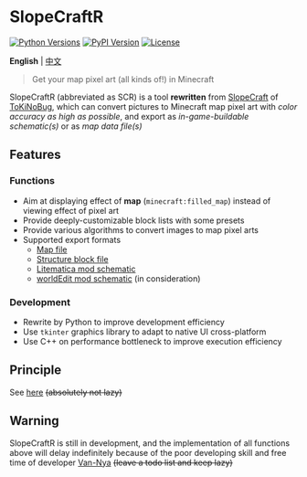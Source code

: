 # SlopeCraftR

[![Python Versions](https://img.shields.io/pypi/pyversions/SlopeCraftR.svg)](https://pypi.org/project/SlopeCraftR)
[![PyPI Version](https://img.shields.io/pypi/v/SlopeCraftR.svg)](https://pypi.org/project/SlopeCraftR)
[![License](https://img.shields.io/github/license/Van-Nya/SlopeCraftR.svg)](https://github.com/Van-Nya/SlopeCraftR/blob/master/LICENSE)

**English** | [中文](README_cn.md "README_cn.md")  <!-- lang -->

> Get your map pixel art (all kinds of!) in Minecraft

SlopeCraftR (abbreviated as SCR) is a tool **rewritten** from [SlopeCraft](https://github.com/ToKiNoBug/SlopeCraft "ToKiNoBug/SlopeCraft") of [ToKiNoBug](https://github.com/ToKiNoBug "@ToKiNoBug"), which can convert pictures to Minecraft map pixel art with *color accuracy as high as possible*, and export as *in-game-buildable schematic(s)* or as *map data file(s)*

## Features

### Functions

- Aim at displaying effect of **map** (`minecraft:filled_map`) instead of viewing effect of pixel art
- Provide deeply-customizable block lists with some presets
- Provide various algorithms to convert images to map pixel arts
- Supported export formats
  - [Map file](https://minecraft.fandom.com/wiki/Map_item_format "Map item format - Minecraft Wiki")
  - [Structure block file](https://minecraft.fandom.com/wiki/Structure_Block_file_format "Structure Block file format - Minecraft Wiki")
  - [Litematica mod schematic](https://github.com/maruohon/litematica "maruohon/litematica")
  - [worldEdit mod schematic](https://github.com/EngineHub/WorldEdit "EngineHub/WorldEdit") (in consideration)

### Development

- Rewrite by Python to improve development efficiency
- Use `tkinter` graphics library to adapt to native UI cross-platform
- Use C++ on performance bottleneck to improve execution efficiency

## Principle

See [here](https://minecraft.fandom.com/wiki/Map_item_format "Map item format - Minecraft Wiki") ~~(absolutely not lazy)~~

## Warning

SlopeCraftR is still in development, and the implementation of all functions above will delay indefinitely because of the poor developing skill and free time of developer [Van-Nya](https://github.com/Van-Nya "@Van-Nya") ~~(leave a todo list and keep lazy)~~
